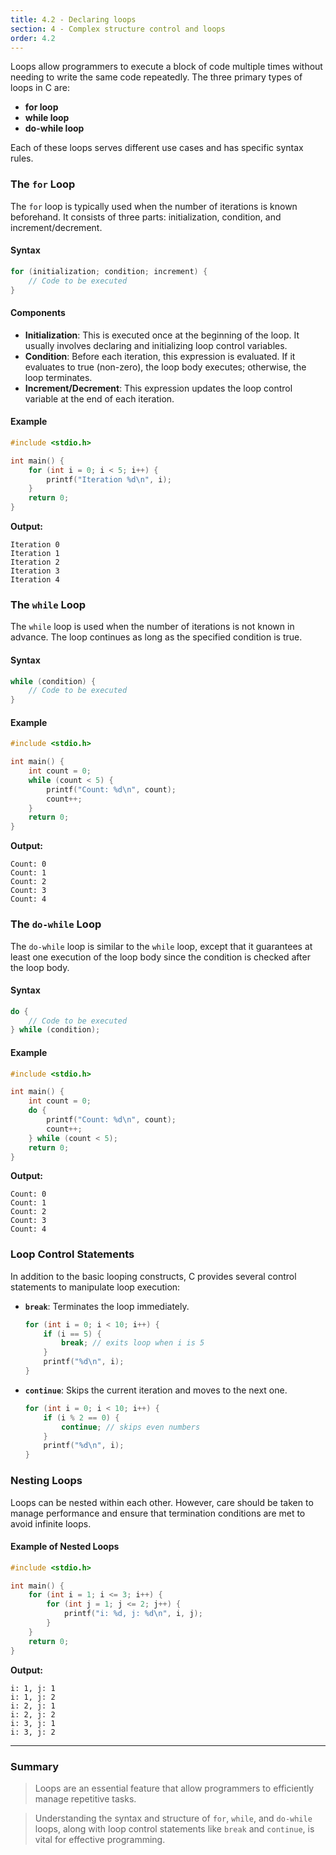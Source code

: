 ```yaml
---
title: 4.2 - Declaring loops
section: 4 - Complex structure control and loops
order: 4.2
---
```


Loops allow programmers to execute a block of code multiple times without needing to write the same code repeatedly. The three primary types of loops in C are:

- **for loop**
- **while loop**
- **do-while loop**

Each of these loops serves different use cases and has specific syntax rules.

### The `for` Loop

The `for` loop is typically used when the number of iterations is known beforehand. It consists of three parts: initialization, condition, and increment/decrement.

#### Syntax

```c
for (initialization; condition; increment) {
    // Code to be executed
}
```

#### Components

- **Initialization**: This is executed once at the beginning of the loop. It usually involves declaring and initializing loop control variables.
- **Condition**: Before each iteration, this expression is evaluated. If it evaluates to true (non-zero), the loop body executes; otherwise, the loop terminates.
- **Increment/Decrement**: This expression updates the loop control variable at the end of each iteration.

#### Example

```c
#include <stdio.h>

int main() {
    for (int i = 0; i < 5; i++) {
        printf("Iteration %d\n", i);
    }
    return 0;
}
```

**Output:**

```
Iteration 0
Iteration 1
Iteration 2
Iteration 3
Iteration 4
```

### The `while` Loop

The `while` loop is used when the number of iterations is not known in advance. The loop continues as long as the specified condition is true.

#### Syntax

```c
while (condition) {
    // Code to be executed
}
```

#### Example

```c
#include <stdio.h>

int main() {
    int count = 0;
    while (count < 5) {
        printf("Count: %d\n", count);
        count++;
    }
    return 0;
}
```

**Output:**

```
Count: 0
Count: 1
Count: 2
Count: 3
Count: 4
```

### The `do-while` Loop

The `do-while` loop is similar to the `while` loop, except that it guarantees at least one execution of the loop body since the condition is checked after the loop body.

#### Syntax

```c
do {
    // Code to be executed
} while (condition);
```

#### Example

```c
#include <stdio.h>

int main() {
    int count = 0;
    do {
        printf("Count: %d\n", count);
        count++;
    } while (count < 5);
    return 0;
}
```

**Output:**

```
Count: 0
Count: 1
Count: 2
Count: 3
Count: 4
```

### Loop Control Statements

In addition to the basic looping constructs, C provides several control statements to manipulate loop execution:

- **`break`**: Terminates the loop immediately.
  
  ```c
  for (int i = 0; i < 10; i++) {
      if (i == 5) {
          break; // exits loop when i is 5
      }
      printf("%d\n", i);
  }
  ```

- **`continue`**: Skips the current iteration and moves to the next one.
  
  ```c
  for (int i = 0; i < 10; i++) {
      if (i % 2 == 0) {
          continue; // skips even numbers
      }
      printf("%d\n", i);
  }
  ```

###  Nesting Loops

Loops can be nested within each other. However, care should be taken to manage performance and ensure that termination conditions are met to avoid infinite loops.

#### Example of Nested Loops

```c
#include <stdio.h>

int main() {
    for (int i = 1; i <= 3; i++) {
        for (int j = 1; j <= 2; j++) {
            printf("i: %d, j: %d\n", i, j);
        }
    }
    return 0;
}
```

**Output:**

```
i: 1, j: 1
i: 1, j: 2
i: 2, j: 1
i: 2, j: 2
i: 3, j: 1
i: 3, j: 2
```

---

### Summary

> Loops are an essential feature that allow programmers to efficiently manage repetitive tasks.

> Understanding the syntax and structure of `for`, `while`, and `do-while` loops, along with loop control statements like `break` and `continue`, is vital for effective programming.